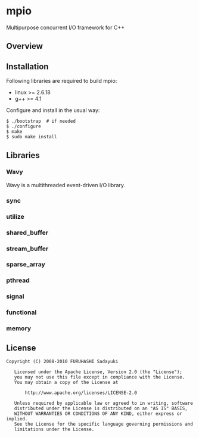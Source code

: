 mpio
====
Multipurpose concurrent I/O framework for C++


## Overview


## Installation

Following libraries are required to build mpio:

  - linux >= 2.6.18
  - g++ >= 4.1

Configure and install in the usual way:

    $ ./bootstrap  # if needed
    $ ./configure
    $ make
    $ sudo make install


## Libraries

### Wavy
Wavy is a multithreaded event-driven I/O library.

### sync

### utilize

### shared_buffer

### stream_buffer

### sparse_array

### pthread

### signal

### functional

### memory


## License

    Copyright (C) 2008-2010 FURUHASHI Sadayuki
    
       Licensed under the Apache License, Version 2.0 (the "License");
       you may not use this file except in compliance with the License.
       You may obtain a copy of the License at
    
           http://www.apache.org/licenses/LICENSE-2.0
    
       Unless required by applicable law or agreed to in writing, software
       distributed under the License is distributed on an "AS IS" BASIS,
       WITHOUT WARRANTIES OR CONDITIONS OF ANY KIND, either express or implied.
       See the License for the specific language governing permissions and
       limitations under the License.


